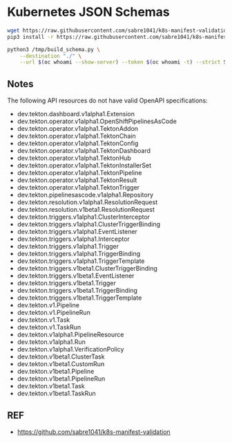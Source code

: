 # Kubernetes JSON Schemas

```bash
wget https://raw.githubusercontent.com/sabre1041/k8s-manifest-validation/main/scripts/build_schema.py -O /tmp/build_schema.py
pip3 install -r https://raw.githubusercontent.com/sabre1041/k8s-manifest-validation/main/scripts/requirements.txt

python3 /tmp/build_schema.py \
    --destination "./" \
    --url $(oc whoami --show-server) --token $(oc whoami -t) --strict STRICT
```

## Notes

The following API resources do not have valid OpenAPI specifications:

- dev.tekton.dashboard.v1alpha1.Extension
- dev.tekton.operator.v1alpha1.OpenShiftPipelinesAsCode
- dev.tekton.operator.v1alpha1.TektonAddon
- dev.tekton.operator.v1alpha1.TektonChain
- dev.tekton.operator.v1alpha1.TektonConfig
- dev.tekton.operator.v1alpha1.TektonDashboard
- dev.tekton.operator.v1alpha1.TektonHub
- dev.tekton.operator.v1alpha1.TektonInstallerSet
- dev.tekton.operator.v1alpha1.TektonPipeline
- dev.tekton.operator.v1alpha1.TektonResult
- dev.tekton.operator.v1alpha1.TektonTrigger
- dev.tekton.pipelinesascode.v1alpha1.Repository
- dev.tekton.resolution.v1alpha1.ResolutionRequest
- dev.tekton.resolution.v1beta1.ResolutionRequest
- dev.tekton.triggers.v1alpha1.ClusterInterceptor
- dev.tekton.triggers.v1alpha1.ClusterTriggerBinding
- dev.tekton.triggers.v1alpha1.EventListener
- dev.tekton.triggers.v1alpha1.Interceptor
- dev.tekton.triggers.v1alpha1.Trigger
- dev.tekton.triggers.v1alpha1.TriggerBinding
- dev.tekton.triggers.v1alpha1.TriggerTemplate
- dev.tekton.triggers.v1beta1.ClusterTriggerBinding
- dev.tekton.triggers.v1beta1.EventListener
- dev.tekton.triggers.v1beta1.Trigger
- dev.tekton.triggers.v1beta1.TriggerBinding
- dev.tekton.triggers.v1beta1.TriggerTemplate
- dev.tekton.v1.Pipeline
- dev.tekton.v1.PipelineRun
- dev.tekton.v1.Task
- dev.tekton.v1.TaskRun
- dev.tekton.v1alpha1.PipelineResource
- dev.tekton.v1alpha1.Run
- dev.tekton.v1alpha1.VerificationPolicy
- dev.tekton.v1beta1.ClusterTask
- dev.tekton.v1beta1.CustomRun
- dev.tekton.v1beta1.Pipeline
- dev.tekton.v1beta1.PipelineRun
- dev.tekton.v1beta1.Task
- dev.tekton.v1beta1.TaskRun

## REF

- <https://github.com/sabre1041/k8s-manifest-validation>
